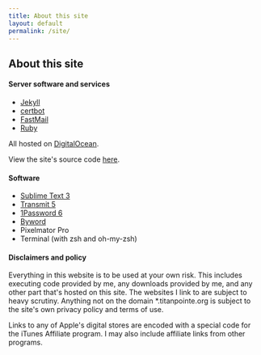 ```yaml
---
title: About this site
layout: default
permalink: /site/
---
```


## About this site

#### Server software and services

* [Jekyll](https://jekyllrb.com/)
* [certbot](https://certbot.eff.org/)
* [FastMail](https://www.fastmail.com/?STKI=17107656)
* [Ruby](https://www.ruby-lang.org/en/)

All hosted on [DigitalOcean](https://m.do.co/c/d4f8c9c9d236).

View the site's source code [here](https://github.com/georgeperez/titanpointe.org).  

#### Software

*   [Sublime Text 3](https://sublimetext.com/)
*   [Transmit 5](https://panic.com/transmit/)
*   [1Password 6](https://1password.com/)
*   [Byword](https://bywordapp.com)
*   Pixelmator Pro
*   Terminal (with zsh and oh-my-zsh)

#### Disclaimers and policy

Everything in this website is to be used at your own risk. This includes executing code provided by me, any downloads provided by me, and any other part that's hosted on this site. The websites I link to are subject to heavy scrutiny. Anything not on the domain \*.titanpointe.org is subject to the site's own privacy policy and terms of use.

Links to any of Apple's digital stores are encoded with a special code for the iTunes Affiliate program. I may also include affiliate links from other programs.
